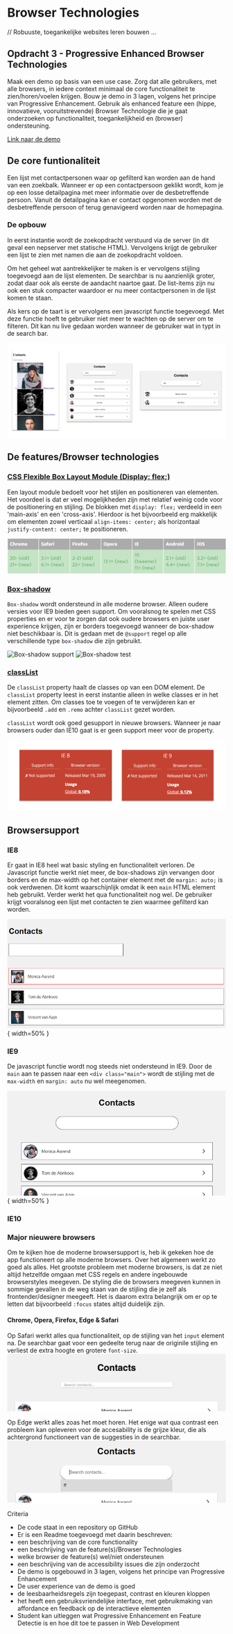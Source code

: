 # Browser Technologies
// Robuuste, toegankelijke websites leren bouwen … 

## Opdracht 3 - Progressive Enhanced Browser Technologies 
Maak een demo op basis van een use case. Zorg dat alle gebruikers, met alle browsers, in iedere context minimaal de core functionaliteit te zien/horen/voelen krijgen. Bouw je demo in 3 lagen, volgens het principe van Progressive Enhancement. Gebruik als enhanced feature een (hippe, innovatieve, vooruitstrevende) Browser Technologie die je gaat onderzoeken op functionaliteit, toegankelijkheid en (browser) ondersteuning.

[Link naar de demo](https://jamalvr.github.io/browser-technologies/opdracht3/index.html)

## De core funtionaliteit
Een lijst met contactpersonen waar op gefilterd kan worden aan de hand van een zoekbalk. Wanneer er op een contactpersoon geklikt wordt, kom je op een losse detailpagina met meer informatie over de desbetreffende persoon. Vanuit de detailpagina kan er contact opgenomen worden met de desbetreffende persoon of terug genavigeerd worden naar de homepagina.

### De opbouw
In eerst instantie wordt de zoekopdracht verstuurd via de server (in dit geval een nepserver met statische HTML). Vervolgens krijgt de gebruiker een lijst te zien met namen die aan de zoekopdracht voldoen. 

Om het geheel wat aantrekkelijker te maken is er vervolgens stijling toegevoegd aan de lijst elementen. De searchbar is nu aanzienlijk groter, zodat daar ook als eerste de aandacht naartoe gaat. De list-items zijn nu ook een stuk compacter waardoor er nu meer contactpersonen in de lijst komen te staan.

Als kers op de taart is er vervolgens een javascript functie toegevoegd. Met deze functie hoeft te gebruiker niet meer te wachten op de server om te filteren. Dit kan nu live gedaan worden wanneer de gebruiker wat in typt in de search bar.

![Opbouw](img/opbouw.png)

## De features/Browser technologies
### [CSS Flexible Box Layout Module (Display: flex;)](https://css-tricks.com/snippets/css/a-guide-to-flexbox/)
Een layout module bedoelt voor het stijlen en positioneren van elementen. Het voordeel is dat er veel mogelijkheden zijn met relatief weinig code voor de positionering en stijling. De blokken met ``display: flex;`` verdeeld in een 'main-axis' en een 'cross-axis'. Hierdoor is het bijvoorbeeld erg makkelijk om elementen zowel verticaal ``align-items: center;`` als horizontaal ``justify-content: center;`` te positioneren.

![flexbox support](img/flexsupport.png)

### [Box-shadow](https://caniuse.com/#search=box-shadow)
``Box-shadow`` wordt ondersteund in alle moderne browser. Alleen oudere versies voor IE9 bieden geen support. Om vooralsnog te spelen met CSS properties en er voor te zorgen dat ook oudere browsers en juiste user experience krijgen, zijn er borders toegevoegd wanneer de box-shadow niet beschikbaar is. Dit is gedaan met de ``@support`` regel op alle verschillende type ``box-shadow`` die zijn gebruikt.

![Box-shadow support](img/boxshadowsupport.png)
![Box-shadow test](img/boxshadowtest.png)

### [classList](https://caniuse.com/#search=classlist)
De ``classList`` property haalt de classes op van een DOM element. De ``classList`` property leest in eerst instantie alleen in welke classes er in het element zitten. Om classes toe te voegen of te verwijderen kan er bijvoorbeeld ``.add`` en ``.remo`` achter ``classList`` gezet worden. 

``classList`` wordt ook goed gesupport in nieuwe browsers. Wanneer je naar browsers ouder dan IE10 gaat is er geen support meer voor de property.

![IE Classlist](img/ieclasslist.png)

## Browsersupport
### IE8
Er gaat in IE8 heel wat basic styling en functionaliteit verloren. De Javascript functie werkt niet meer, de box-shadows zijn vervangen door borders en de max-width op het container element met de ``margin: auto;`` is ook verdwenen. Dit komt waarschijnlijk omdat ik een ``main`` HTML element heb gebruikt. Verder werkt het qua functionaliteit nog wel. De gebruiker krijgt vooralsnog een lijst met contacten te zien waarmee gefilterd kan worden.

![IE8 Test](img/ie8test.png){ width=50% }

### IE9
De javascript functie wordt nog steeds niet ondersteund in IE9. Door de ``main`` aan te passen naar een ``<div class="main">`` wordt de stijling met de ``max-width`` en ``margin: auto`` nu wel meegenomen.

![IE9 Test](img/ie9test.png){ width=50% }

### IE10

### Major nieuwere browsers
Om te kijken hoe de moderne browsersupport is, heb ik gekeken hoe de app functioneert op alle moderne browsers. Over het algemeen werkt zo goed als alles. Het grootste probleem met moderne browsers, is dat ze niet altijd hetzelfde omgaan met CSS regels en andere ingebouwde browserstyles meegeven. De styling die de browsers meegeven kunnen in sommige gevallen in de weg staan van de stijling die je zelf als frontender/designer meegeeft. Het is daarom extra belangrijk om er op te letten dat bijvoorbeeld ``:focus`` states altijd duidelijk zijn. 

#### Chrome, Opera, Firefox, Edge & Safari
Op Safari werkt alles qua functionaliteit, op de stijling van het ``input`` element na. De searchbar gaat voor een gedeelte terug naar de originile stijling en verliest de extra hoogte en grotere ``font-size``.
![safari input css bug](img/safaricssbug.png)

Op Edge werkt alles zoas het moet horen. Het enige wat qua contrast een probleem kan opleveren voor de accesability is de grijze kleur, die als achtergrond functioneert van de suggesties in de searchbar.
![Edge suggestion contrast](img/edgecontrast.png)

Criteria
- De code staat in een repository op GitHub
- Er is een Readme toegevoegd met daarin beschreven:
- 	een beschrijving van de core functionality
- 	een beschrijving van de feature(s)/Browser Technologies
- 	welke browser de feature(s) wel/niet ondersteunen
- 	een beschrijving van de accessibility issues die zijn onderzocht
- De demo is opgebouwd in 3 lagen, volgens het principe van Progressive Enhancement
- De user experience van de demo is goed
- 	de leesbaarheidsregels zijn toegepast, contrast en kleuren kloppen
- 	het heeft een gebruiksvriendelijke interface, met gebruikmaking van affordance en feedback op de interactieve elementen
- Student kan uitleggen wat Progressive Enhancement en Feature Detectie is en hoe dit toe te passen in Web Development

 